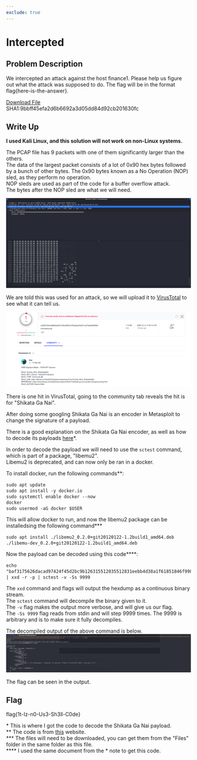 ```yaml
---
exclude: true
---
```

# Intercepted

## Problem Description

We intercepted an attack against the host finance1. Please help us figure out what the attack was supposed to do. The flag will be in the format flag{here-is-the-answer}.

[Download File](https://tinyurl.com/he24hwmv)  
SHA1:9bbff45efa2d6b6692a3d05dd84d92cb201630fc


## Write Up

<b>I used Kali Linux, and this solution will not work on non-Linux systems.</b>

The PCAP file has 9 packets with one of them significantly larger than the others.  
The data of the largest packet consists of a lot of 0x90 hex bytes followed by a bunch of other bytes.
The 0x90 bytes known as a No Operation (NOP) sled, as they perform no operation.  
NOP sleds are used as part of the code for a buffer overflow attack.  
The bytes after the NOP sled are what we will need.

![NOP Sled and code](NOPSled.PNG "Hex values for NOP sled and code")



We are told this was used for an attack, so we will upload it to [VirusTotal](https://www.virustotal.com/gui/home/upload) to see what it can tell us.  

![VT Output](VTShikataGaNai.PNG "VT Output")



There is one hit in VirusTotal, going to the community tab reveals the hit is for "Shikata Ga Nai".

After doing some googling Shikata Ga Nai is an encoder in Metasploit to change the signature of a payload.

There is a good explanation on the Shikata Ga Nai encoder, as well as how to decode its payloads [here](https://marcosvalle.github.io/re/exploit/2018/08/25/shikata-ga-nai.html)*.

In order to decode the payload we will need to use the `sctest` command, which is part of a package, "libemu2".  
Libemu2 is deprecated, and can now only be ran in a docker.  

To install docker, run the following commands**: 
```
sudo apt update
sudo apt install -y docker.io
sudo systemctl enable docker --now
docker
sudo usermod -aG docker $USER
```

This will allow docker to run, and now the libemu2 package can be installedsing the following command***
```
sudo apt install ./libemu2_0.2.0+git20120122-1.2build1_amd64.deb ./libemu-dev_0.2.0+git20120122-1.2build1_amd64.deb
```

Now the payload can be decoded using this code****:
```
echo "baf3175626dacad97424f45d2bc9b126315512035512831eebb4d38a1f61851846f998ff0f1e8ad07c894b46ac2b25f83b48e7ec4d8f08ec82ed6182f39310296474feae54566956b5cd32b691d9acd9aa6d434420ebb2a687d39884917a4fa9331eea1890c2d407753835c3ed5b5b0b8bc0cb24735b2edc1f02495bd1b0b8d26b14add4a633422794e8cc748a622039621f5fc0defda41aba6da83f640b2dd70bf3831cf4958a40f40e1e0d157d20dc6fadbf" | xxd -r -p | sctest -v -Ss 9999
```

The `xxd` command and flags will output the hexdump as a continuous binary stream.  
The `sctest` command will decompile the binary given to it.  
The `-v` flag makes the output more verbose, and will give us our flag.  
The `-Ss 9999` flag reads from stdin and will step 9999 times. The 9999 is arbitrary and is to make sure it fully decompiles.

The decompiled output of the above command is below.
![Decompiled Payload](sctestOutput.PNG "Decompiled Shikata Ga Nai Payload")



The flag can be seen in the output.

## Flag

flag{1t-Iz-n0-Us3-Sh3ll-C0de}


&ast; This is where I got the code to decode the Shikata Ga Nai payload.  
** The code is from [this](https://www.kali.org/docs/containers/installing-docker-on-kali/) website.  
*** The files will need to be downloaded, you can get them from the "Files" folder in the same folder as this file.  
**** I used the same document from the * note to get this code.   
